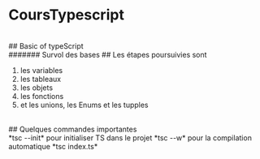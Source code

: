 # CoursTypescript #
<br/>
## Basic of typeScript
<br/>
####### Survol des bases
## Les étapes poursuivies sont

1. les variables
2. les tableaux
3. les objets
4. les fonctions
5. et les unions, les Enums et les tupples

<br/>
## Quelques commandes importantes
<br/>
*tsc --init* 
pour initialiser TS dans le projet
*tsc --w* 
pour la compilation automatique 
*tsc index.ts*
